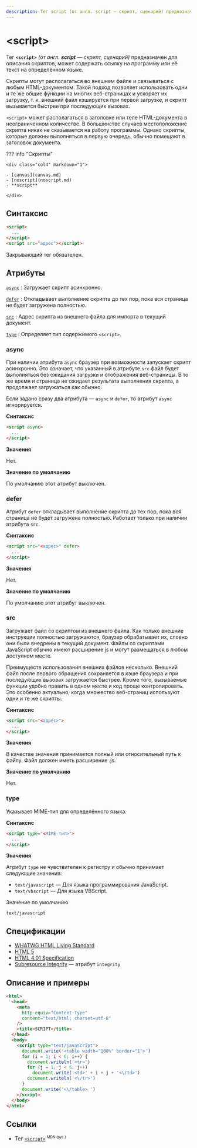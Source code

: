 ```yaml
---
description: Тег script (от англ. script — скрипт, сценарий) предназначен для описания скриптов, может содержать ссылку на программу или её текст на определённом языке
---
```


# &lt;script&gt;

Тег **`<script>`** _(от англ. **script** — скрипт, сценарий)_ предназначен для описания скриптов, может содержать ссылку на программу или её текст на определённом языке.

Скрипты могут располагаться во внешнем файле и связываться с любым HTML-документом. Такой подход позволяет использовать одни и те же общие функции на многих веб-страницах и ускоряет их загрузку, т. к. внешний файл кэшируется при первой загрузке, и скрипт вызывается быстрее при последующих вызовах.

`<script>` может располагаться в заголовке или теле HTML-документа в неограниченном количестве. В большинстве случаев местоположение скрипта никак не сказывается на работу программы. Однако скрипты, которые должны выполняться в первую очередь, обычно помещают в заголовок документа.

??? info "Скрипты"

    <div class="col4" markdown="1">

    - [canvas](canvas.md)
    - [noscript](noscript.md)
    - **script**

    </div>

## Синтаксис

```html
<script>
  ...
</script>
<script src="адрес"></script>
```

Закрывающий тег обязателен.

## Атрибуты

[`async`](#async)
: Загружает скрипт асинхронно.

[`defer`](#defer)
: Откладывает выполнение скрипта до тех пор, пока вся страница не будет загружена полностью.

[`src`](#src)
: Адрес скрипта из внешнего файла для импорта в текущий документ.

[`type`](#type)
: Определяет тип содержимого `<script>`.

### async

При наличии атрибута `async` браузер при возможности запускает скрипт асинхронно. Это означает, что указанный в атрибуте `src` файл будет выполняться без ожидания загрузки и отображения веб-страницы. В то же время и страница не ожидает результата выполнения скрипта, а продолжает загружаться как обычно.

Если задано сразу два атрибута — `async` и `defer`, то атрибут `async` игнорируется.

**Синтаксис**

```html
<script async>
  ...
</script>
```

**Значения**

Нет.

**Значение по умолчанию**

По умолчанию этот атрибут выключен.

### defer

Атрибут `defer` откладывает выполнение скрипта до тех пор, пока вся страница не будет загружена полностью. Работает только при наличии атрибута `src`.

**Синтаксис**

```html
<script src="<адрес>" defer>
  ...
</script>
```

**Значения**

Нет.

**Значение по умолчанию**

По умолчанию этот атрибут выключен.

### src

Загружает файл со скриптом из внешнего файла. Как только внешние инструкции полностью загружаются, браузер обрабатывает их, словно они были внедрены в текущий документ. Файлы со скриптами JavaScript обычно имеют расширение js и могут размещаться в любом доступном месте.

Преимуществ использования внешних файлов несколько. Внешний файл после первого обращения сохраняется в кэше браузера и при последующих вызовах загружается быстрее. Кроме того, вызываемые функции удобно править в одном месте и код проще контролировать. Это особенно актуально, когда множество веб-страниц используют одни и те же скрипты.

**Синтаксис**

```html
<script src="<адрес>">
  ...
</script>
```

**Значения**

В качестве значения принимается полный или относительный путь к файлу. Файл должен иметь расширение .js.

**Значение по умолчанию**

Нет.

### type

Указывает MIME-тип для определённого языка.

**Синтаксис**

```html
<script type="<MIME-тип>">
  ...
</script>
```

**Значения**

Атрибут `type` не чувствителен к регистру и обычно принимает следующие значения:

- `text/javascript` — Для языка программирования JavaScript.
- `text/vbscript` — Для языка VBScript.

Значение по умолчанию

`text/javascript`

## Спецификации

- [WHATWG HTML Living Standard](https://html.spec.whatwg.org/multipage/scripting.html#the-script-element)
- [HTML 5](http://www.w3.org/TR/html5/scripting-1.html#script)
- [HTML 4.01 Specification](http://www.w3.org/TR/html401/interact/scripts.html#h-18.2.1)
- [Subresource Integrity](https://w3c.github.io/webappsec/specs/subresourceintegrity/#htmlscriptelement) — атрибут `integrity`

## Описание и примеры

```html
<html>
  <head>
    <meta
      http-equiv="Content-Type"
      content="text/html; charset=utf-8"
    />
    <title>SCRIPT</title>
  </head>
  <body>
    <script type="text/javascript">
      document.write('<table width="100%" border="1">')
      for (i = 1; i < 6; i++) {
        document.writeln('<tr>')
        for (j = 1; j < 6; j++)
          document.write('<td>' + i + j + '<\/td>')
        document.writeln('<\/tr>')
      }
      document.write('<\/table> ')
    </script>
  </body>
</html>
```

## Ссылки

- Тег [`<script>`](https://developer.mozilla.org/ru/docs/Web/HTML/Element/script) <sup><small>MDN (рус.)</small></sup>
